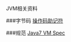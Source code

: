 JVM相关资料





###字节码
[操作码助记符](http://blog.csdn.net/jiangshide/article/details/7713505)

###规范
[Java7 VM Spec](http://docs.oracle.com/javase/specs/jvms/se7/html/index.html)